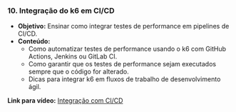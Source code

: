 ### 10. **Integração do k6 em CI/CD**
   - **Objetivo:** Ensinar como integrar testes de performance em pipelines de CI/CD.
   - **Conteúdo:**
     - Como automatizar testes de performance usando o k6 com GitHub Actions, Jenkins ou GitLab CI.
     - Como garantir que os testes de performance sejam executados sempre que o código for alterado.
     - Dicas para integrar k6 em fluxos de trabalho de desenvolvimento ágil.

   **Link para vídeo:** [Integração com CI/CD](#)